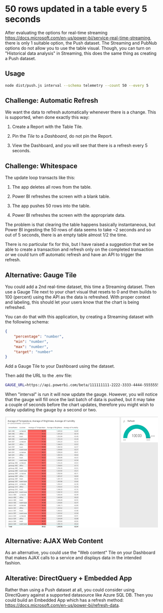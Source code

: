 # 50 rows updated in a table every 5 seconds

After evaluating the options for real-time streaming https://docs.microsoft.com/en-us/power-bi/service-real-time-streaming, there is only 1 suitable option, the Push dataset. The Streaming and PubNub options do not allow you to use the table visual. Though, you can turn on "Historical data analysis" in Streaming, this does the same thing as creating a Push dataset.

## Usage

```bash
node dist/push.js interval --schema telemetry --count 50 --every 5
```

## Challenge: Automatic Refresh

We want the data to refresh automatically whenever there is a change. This is supported, when done exactly this way:

1. Create a Report with the Table Tile.

2. Pin the _Tile_ to a _Dashboard_, do not pin the Report.

3. View the Dashboard, and you will see that there is a refresh every 5 seconds.

## Challenge: Whitespace

The update loop transacts like this:

1. The app deletes all rows from the table.

2. Power BI refreshes the screen with a blank table.

3. The app pushes 50 rows into the table.

4. Power BI refreshes the screen with the appropriate data.

The problem is that clearing the table happens basically instantaneous, but Power BI ingesting the 50 rows of data seems to take ~2 seconds and so out of 5 seconds, there is an empty table almost 1/2 the time.

There is no particular fix for this, but I have raised a suggestion that we be able to create a transaction and refresh only on the completed transaction _or_ we could turn off automatic refresh and have an API to trigger the refresh.

## Alternative: Gauge Tile

You could add a 2nd real-time dataset, this time a Streaming dataset. Then use a Gauge Tile next to your chart visual that resets to 0 and then builds to 100 (percent) using the API as the data is refreshed. With proper context and labeling, this should let your users know that the chart is being refreshed.

You can do that with this application, by creating a Streaming dataset with the following schema:

```json
{
    "percentage": "number",
    "min": "number",
    "max": "number",
    "target": "number"
}
```

Add a Gauge Tile to your Dashboard using the dataset.

Then add the URL to the .env file:

```bash
GAUGE_URL=https://api.powerbi.com/beta/111111111-2222-3333-4444-555555555555/datasets/111111111-2222-3333-4444-555555555555/rows?key=ar...%3D%3D
```

When "interval" is run it will now update the gauge. However, you will notice that the gauge will fill once the last batch of data is pushed, but it may take a couple of seconds before the chart updates, therefore you might wish to delay updating the gauge by a second or two.

![gauge](/images/gauge.png)

## Alternative: AJAX Web Content

As an alternative, you could use the "Web content" Tile on your Dashboard that makes AJAX calls to a service and displays data in the intended fashion.

## Alterative: DirectQuery + Embedded App

Rather than using a Push dataset at all, you could consider using DirectQuery against a supported datasource like Azure SQL DB. Then you could build an Embedded App which has a refresh method: https://docs.microsoft.com/en-us/power-bi/refresh-data. 
